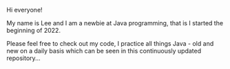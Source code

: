 
Hi everyone!

My name is Lee and I am a newbie at Java programming, that is I started the beginning of 2022. 

Please feel free to check out my code, I practice all things Java - old and new on a daily basis which can be seen in this continuously updated repository...
